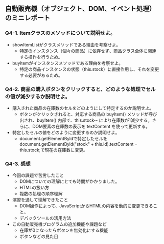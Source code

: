 ## 自動販売機（オブジェクト、DOM、イベント処理）のミニレポート
### Q4-1. Itemクラスのメソッドについて説明せよ。
* showItemListがクラスメソッドである理由を考察せよ。　
  - 特定のインスタンス（個々の商品）に依存せず、商品クラス全体に関連する操作を行うため。
* buyItemがインスタンスメソッドである理由を考察せよ。
  - 特定の商品インスタンスの状態（this.stock）に直接作用し、それを変更する必要があるため。
### Q4-2. 商品の購入ボタンをクリックすると、どのような処理でセルの値が減少するか説明せよ。
* 購入された商品の在庫数のセルをどのようにして特定するのか説明せよ。
  - ボタンがクリックされると、対応する商品の buyItem() メソッドが呼び出され、buyItem() 内部で、this.stock-- により在庫数が1減少する。さらに、DOM要素の在庫数の表示を textContent を使って更新する。
* 特定したセルの値をどのように変更するのか説明せよ。
  - document.getElementByIdで特定したセルを　document.getElementById("stock" + this.id).textContent = this.stock;で現在の在庫数に変更。
### Q4-3. 感想
* 今回の課題で苦労したこと　
  - DOMについての理解にとても時間がかかりました。
  - HTMLの扱い方
  - 複数の処理の順序理解
* 演習を通して理解できたこと
  - DOM操作によって、JavaScriptからHTMLの内容を動的に変更できること。
  - デバックツールの活用方法
* この自動販売機プログラムの追加機能や課題など
  - 在庫が0になったらボタンを無効化にする機能
  - ボタンなどの見た目
